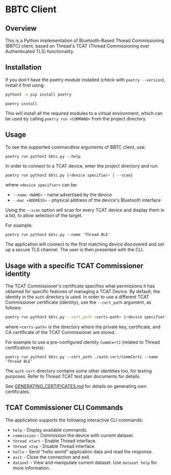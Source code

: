 # BBTC Client

## Overview

This is a Python implementation of Bluetooth-Based Thread Commissioning (BBTC) client, based on Thread's TCAT (Thread Commissioning over Authenticated TLS) functionality.

## Installation

If you don't have the poetry module installed (check with `poetry --version`), install it first using:

```bash
python3 -m pip install poetry
```

```
poetry install
```

This will install all the required modules to a virtual environment, which can be used by calling `poetry run <COMMAND>` from the project directory.

## Usage

To see the supported commandline arguments of BBTC client, use:

```
poetry run python3 bbtc.py --help
```

In order to connect to a TCAT device, enter the project directory and run:

```bash
poetry run python3 bbtc.py {<device specifier> | --scan}
```

where `<device specifier>` can be:

- `--name <NAME>` - name advertised by the device
- `--mac <ADDRESS>` - physical address of the device's Bluetooth interface

Using the `--scan` option will scan for every TCAT device and display them in a list, to allow selection of the target.

For example:

```
poetry run python3 bbtc.py --name 'Thread BLE'
```

The application will connect to the first matching device discovered and set up a secure TLS channel. The user is then presented with the CLI.

## Usage with a specific TCAT Commissioner identity

The TCAT Commissioner's certificate specifies what permissions it has obtained for specific features of managing a TCAT Device. By default, the identity in the `auth` directory is used. In order to use a different TCAT Commissioner certificate (identity), use the `--cert_path` argument, as follows:

```bash
poetry run python3 bbtc.py --cert_path <certs-path> {<device specifier> | --scan}
```

where `<certs-path>` is the directory where the private key, certificate, and CA certificate of the TCAT Commissioner are stored.

For example to use a pre-configured identity `CommCert2` (related to Thread certification tests):

```
poetry run python3 bbtc.py --cert_path ./auth-cert/CommCert2 --name 'Thread BLE'
```

The `auth-cert` directory contains some other identities too, for testing purposes. Refer to Thread TCAT test plan documents for details.

See [GENERATING_CERTIFICATES.md](GENERATING_CERTIFICATES.md) for details on generating own certificates.

## TCAT Commissioner CLI Commands

The application supports the following interactive CLI commands:

- `help` - Display available commands.
- `commission` - Commission the device with current dataset.
- `thread start` - Enable Thread interface.
- `thread stop` - Disable Thread interface.
- `hello` - Send "hello world" application data and read the response.
- `exit` - Close the connection and exit.
- `dataset` - View and manipulate current dataset. Use `dataset help` for more information.
